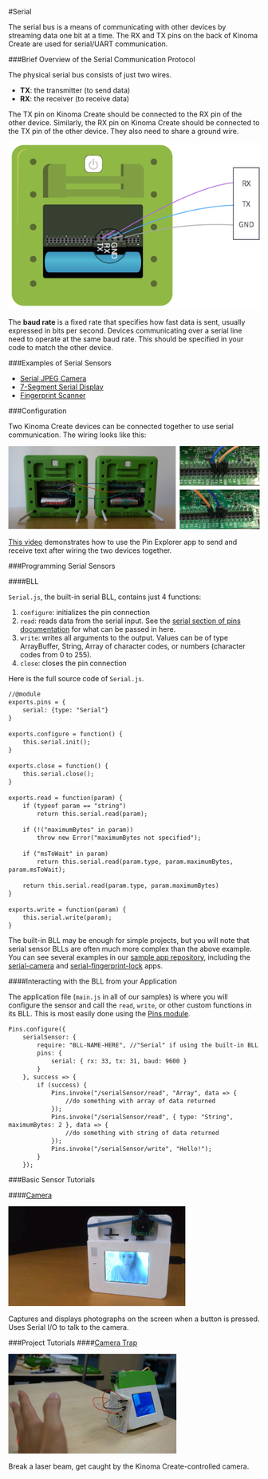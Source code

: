#Serial

The serial bus is a means of communicating with other devices by streaming data one bit at a time. The RX and TX pins on the back of Kinoma Create are used for serial/UART communication. 

###Brief Overview of the Serial Communication Protocol

The physical serial bus consists of just two wires.

- **TX**: the transmitter (to send data)
- **RX**: the receiver (to receive data)

The TX pin on Kinoma Create should be connected to the RX pin of the other device. Similarly, the RX pin on Kinoma Create should be connected to the TX pin of the other device. They also need to share a ground wire.

![Serial diagram](img/serial_diagram.png)

The **baud rate** is a fixed rate that specifies how fast data is sent, usually expressed in bits per second. Devices communicating over a serial line need to operate at the same baud rate. This should be specified in your code to match the other device.

###Examples of Serial Sensors

- [Serial JPEG Camera](https://www.adafruit.com/product/397)
- [7-Segment Serial Display](https://www.sparkfun.com/products/11629)
- [Fingerprint Scanner](https://www.sparkfun.com/products/11792)

###Configuration

Two Kinoma Create devices can be connected together to use serial communication. The wiring looks like this:

![Serial wiring](img/serial_wiring.png)


[This video](https://youtu.be/qYF6S7R3Ujs) demonstrates how to use the Pin Explorer app to send and receive text after wiring the two devices together. 

<!--
The video below demonstrates how to use the Pin Explorer app to send and receive text after wiring the two devices together. 

<iframe width="100%" height="500" src="https://www.youtube.com/embed/qYF6S7R3Ujs?rel=0&amp;vq=hd1080" frameborder="0" allowfullscreen></iframe>
-->

###Programming Serial Sensors

####BLL

`Serial.js`, the built-in serial BLL, contains just 4 functions:

1. `configure`: initializes the pin connection
2. `read`: reads data from the serial input. See the [serial section of pins documentation](http://kinoma.com/develop/documentation/pins/) for what can be passed in here.
3. `write`: writes all arguments to the output. Values can be of type ArrayBuffer, String, Array of character codes, or numbers (character codes from 0 to 255).
4.  `close`: closes the pin connection

Here is the full source code of `Serial.js`.

```
//@module
exports.pins = {
	serial: {type: "Serial"}
}
	
exports.configure = function() {
	this.serial.init();
}
	
exports.close = function() {
	this.serial.close();
}
	
exports.read = function(param) {
	if (typeof param == "string")
		return this.serial.read(param);
	
	if (!("maximumBytes" in param))
		throw new Error("maximumBytes not specified");
	
	if ("msToWait" in param)
		return this.serial.read(param.type, param.maximumBytes, param.msToWait);
	
	return this.serial.read(param.type, param.maximumBytes)
}
	
exports.write = function(param) {
	this.serial.write(param);
}
```
	
The built-in BLL may be enough for simple projects, but you will note that serial sensor BLLs are often much more complex than the above example. You can see several examples in our [sample app repository](https://github.com/Kinoma/KPR-examples), including the [serial-camera](https://github.com/Kinoma/KPR-examples/tree/master/serial-camera/device) and [serial-fingerprint-lock](https://github.com/Kinoma/KPR-examples/tree/master/serial-fingerprint-lock) apps.

####Interacting with the BLL from your Application

The application file (`main.js` in all of our samples) is where you will configure the sensor and call the `read`, `write`, or other custom functions in its BLL. This is most easily done using the [Pins module](http://kinoma.com/develop/documentation/create-pins-module/).

```
Pins.configure({
	serialSensor: {
   		require: "BLL-NAME-HERE", //"Serial" if using the built-in BLL
   		pins: {
      		serial: { rx: 33, tx: 31, baud: 9600 }
    	}
  	}, success => {
  		if (success) {
  			Pins.invoke("/serialSensor/read", "Array", data => {
  				//do something with array of data returned
  			});
  			Pins.invoke("/serialSensor/read", { type: "String", maximumBytes: 2 }, data => {
  				//do something with string of data returned
  			});
  			Pins.invoke("/serialSensor/write", "Hello!");
  		}
  	});
```

###Basic Sensor Tutorials

####[Camera](../camera/camera.md)

<img src="../../screenshots/camera-illus.jpg" height="200" alt=""/>

Captures and displays photographs on the screen when a button is pressed. Uses Serial I/O to talk to the camera.

###Project Tutorials
####[Camera Trap](../../projects/camera-trap/camera-trap-160616a-CR.md)

<img src="../../screenshots/camera-trap-logo.jpg" height="200" alt=""/>

Break a laser beam, get caught by the Kinoma Create-controlled camera.